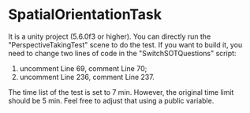 # SpatialOrientationTask
It is a unity project (5.6.0f3 or higher). You can directly run the "PerspectiveTakingTest" scene to do the test. If you want to build it, you need to change two lines of code in the "SwitchSOTQuestions" script:
1) uncomment Line 69, comment Line 70; 
2) uncomment Line 236, comment Line 237.

The time list of the test is set to 7 min. However, the original time limit should be 5 min. Feel free to adjust that using a public variable.
